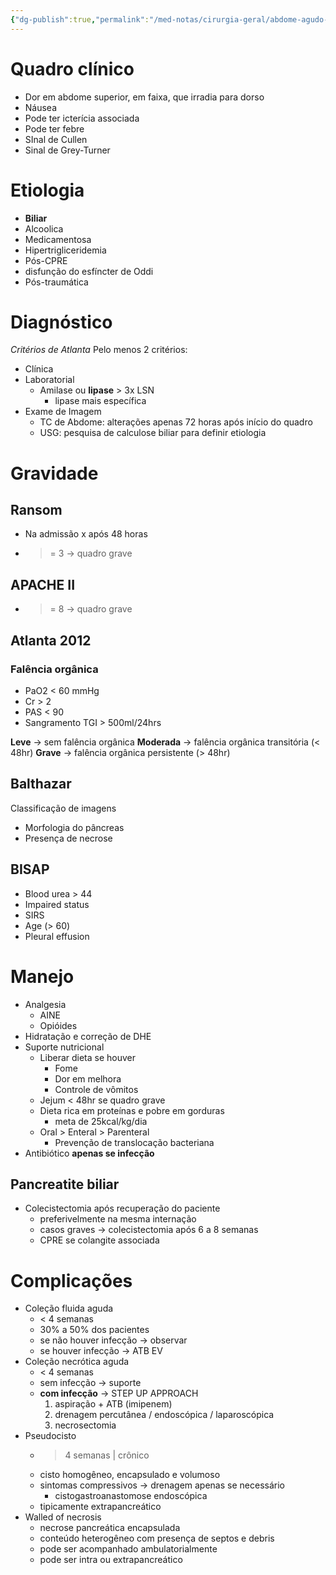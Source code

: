 ```yaml
---
{"dg-publish":true,"permalink":"/med-notas/cirurgia-geral/abdome-agudo-inflamatorio/pancreatite/"}
---
```



# Quadro clínico
- Dor em abdome superior, em faixa, que irradia para dorso
- Náusea
- Pode ter icterícia associada
- Pode ter febre
- SInal de Cullen
- Sinal de Grey-Turner

# Etiologia
- **Biliar**
- Alcoolica
- Medicamentosa
- Hipertrigliceridemia
- Pós-CPRE
- disfunção do esfíncter de Oddi
- Pós-traumática

# Diagnóstico
*Critérios de Atlanta*
Pelo menos 2 critérios:
- Clínica
- Laboratorial
	- Amilase ou **lipase** > 3x LSN
		- lipase mais específica
- Exame de Imagem
	- TC de Abdome: alterações apenas 72 horas após início do quadro
	- USG: pesquisa de calculose biliar para definir etiologia

# Gravidade
## Ransom
- Na admissão x após 48 horas
- >= 3 -> quadro grave

## APACHE II
- >= 8 -> quadro grave

## Atlanta 2012
### Falência orgânica
- PaO2 < 60 mmHg
- Cr > 2
- PAS < 90
- Sangramento TGI > 500ml/24hrs

**Leve** -> sem falência orgânica
**Moderada** -> falência orgânica transitória (< 48hr)
**Grave** -> falência orgânica persistente (> 48hr)
## Balthazar
Classificação de imagens
- Morfologia do pâncreas
- Presença de necrose
## BISAP
- Blood urea > 44
- Impaired status
- SIRS
- Age (> 60)
- Pleural effusion

# Manejo
- Analgesia
	- AINE
	- Opióides
- Hidratação e correção de DHE
- Suporte nutricional
	- Liberar dieta se houver
		- Fome
		- Dor em melhora
		- Controle de vômitos
	- Jejum < 48hr se quadro grave
	- Dieta rica em proteínas e pobre em gorduras
		- meta de 25kcal/kg/dia
	- Oral > Enteral > Parenteral
		- Prevenção de translocação bacteriana
- Antibiótico **apenas se infecção**

## Pancreatite biliar
- Colecistectomia após recuperação do paciente
	- preferivelmente na mesma internação
	- casos graves -> colecistectomia após 6 a 8 semanas
	- CPRE se colangite associada

# Complicações
- Coleção fluida aguda
	- < 4 semanas
	- 30% a 50% dos pacientes
	- se não houver infecção -> observar
	- se houver infecção -> ATB EV
- Coleção necrótica aguda
	- < 4 semanas
	- sem infecção -> suporte
	- **com infecção** -> STEP UP APPROACH
		1. aspiração + ATB (imipenem)
		2. drenagem percutânea / endoscópica / laparoscópica
		3. necrosectomia
- Pseudocisto
	- > 4 semanas | crônico
	- cisto homogêneo, encapsulado e volumoso
	- sintomas compressivos -> drenagem apenas se necessário
		- cistogastroanastomose endoscópica
	- tipicamente extrapancreático
- Walled of necrosis
	- necrose pancreática encapsulada
	- conteúdo heterogêneo com presença de septos e debris
	- pode ser acompanhado ambulatorialmente
	- pode ser intra ou extrapancreático
